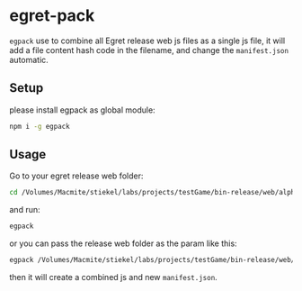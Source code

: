 # egret-pack
`egpack` use to combine all Egret release web js files as a single js file, it will add a file content hash code in the filename, and change the `manifest.json` automatic.

## Setup

please install egpack as global module:

```sh
npm i -g egpack
```

## Usage

Go to your egret release web folder:

```sh
cd /Volumes/Macmite/stiekel/labs/projects/testGame/bin-release/web/alpha-0.0.1
```

and run:

```sh
egpack
```

or you can pass the release web folder as the param like this:

```sh
egpack /Volumes/Macmite/stiekel/labs/projects/testGame/bin-release/web/alpha-0.0.1

```

then it will create a combined js and new `manifest.json`.
